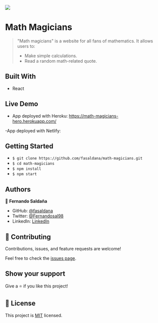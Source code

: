![](https://img.shields.io/badge/Microverse-blueviolet)

# Math Magicians

> "Math magicians" is a website for all fans of mathematics. It allows users to:
>
> - Make simple calculations.
> - Read a random math-related quote.

## Built With

- React

## Live Demo

- App deployed with Heroku:
https://math-magicians-hero.herokuapp.com/

-App deployed with Netlify:


## Getting Started

- `$ git clone https://github.com/fasaldana/math-magicians.git`
- `$ cd math-magicians`
- `$ npm install`
- `$ npm start`

## Authors

👤 **Fernando Saldaña**

- GitHub: [@fasaldana](https://github.com/fasaldana)
- Twitter: [@Fernandosal98](https://twitter.com/Fernandosal98)
- LinkedIn: [LinkedIn](https://www.linkedin.com/in/fernando-saldana-8bbb89228/)

## 🤝 Contributing

Contributions, issues, and feature requests are welcome!

Feel free to check the [issues page](../../issues/).

## Show your support

Give a ⭐️ if you like this project!

## 📝 License

This project is [MIT](./MIT.md) licensed.
